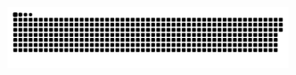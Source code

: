 ![](https://raw.githubusercontent.com/Cwd295645351/Cwd295645351/output/github-contribution-grid-snake.svg)
